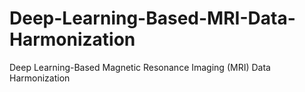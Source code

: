# Deep-Learning-Based-MRI-Data-Harmonization
Deep Learning-Based Magnetic Resonance Imaging (MRI) Data Harmonization
